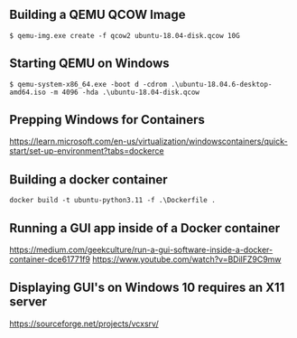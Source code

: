 ## Building a QEMU QCOW Image
```
$ qemu-img.exe create -f qcow2 ubuntu-18.04-disk.qcow 10G
```

## Starting QEMU on Windows
```
$ qemu-system-x86_64.exe -boot d -cdrom .\ubuntu-18.04.6-desktop-amd64.iso -m 4096 -hda .\ubuntu-18.04-disk.qcow
```

## Prepping Windows for Containers

https://learn.microsoft.com/en-us/virtualization/windowscontainers/quick-start/set-up-environment?tabs=dockerce

## Building a docker container
```
docker build -t ubuntu-python3.11 -f .\Dockerfile .
```

## Running a GUI app inside of a Docker container 

https://medium.com/geekculture/run-a-gui-software-inside-a-docker-container-dce61771f9
https://www.youtube.com/watch?v=BDilFZ9C9mw

## Displaying GUI's on Windows 10 requires an X11 server

https://sourceforge.net/projects/vcxsrv/


